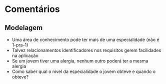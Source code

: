 # Comentários

## Modelagem 

- Uma área de conhecimento pode ter mais de uma especialidade (não é 1-pra-1)
- Talvez relacionamentos identificadores nos requisitos gerem facilidades na aplicação
- Se um jovem tiver uma alergia, nenhum outro poderá ter a mesma alergia
- Como saber qual o nível da especialidade o jovem obteve e quando o obteve?


